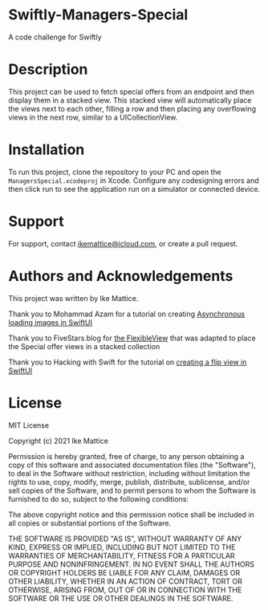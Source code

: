 # Swiftly-Managers-Special
A code challenge for Swiftly

# Description
This project can be used to fetch special offers from an endpoint and then display them in a stacked view.  This stacked view will automatically place the views next to each other, filling a row and then placing any overflowing views in the next row, similar to a UICollectionView.

# Installation
To run this project, clone the repository to your PC and open the `ManagersSpecial.xcodeproj` in Xcode.  Configure any codesigning errors and then click run to see the application run on a simulator or connected device.

# Support
For support, contact ikemattice@icloud.com, or create a pull request.

# Authors and Acknowledgements
This project was written by Ike Mattice.

Thank you to Mohammad Azam for a tutorial on creating [Asynchronous loading images in SwiftUI](https://azamsharp.medium.com/asynchronously-loading-images-in-swiftui-3d0452230949)

Thank you to FiveStars.blog for [the FlexibleView](https://www.fivestars.blog/articles/flexible-swiftui/) that was adapted to place the Special offer views in a stacked collection

Thank you to Hacking with Swift for the tutorial on [creating a flip view in SwiftUI](https://www.hackingwithswift.com/plus/custom-swiftui-components/creating-a-flipview-to-provide-a-card-flip-effect)

# License

MIT License

Copyright (c) 2021 Ike Mattice

Permission is hereby granted, free of charge, to any person obtaining a copy
of this software and associated documentation files (the "Software"), to deal
in the Software without restriction, including without limitation the rights
to use, copy, modify, merge, publish, distribute, sublicense, and/or sell
copies of the Software, and to permit persons to whom the Software is
furnished to do so, subject to the following conditions:

The above copyright notice and this permission notice shall be included in all
copies or substantial portions of the Software.

THE SOFTWARE IS PROVIDED "AS IS", WITHOUT WARRANTY OF ANY KIND, EXPRESS OR
IMPLIED, INCLUDING BUT NOT LIMITED TO THE WARRANTIES OF MERCHANTABILITY,
FITNESS FOR A PARTICULAR PURPOSE AND NONINFRINGEMENT. IN NO EVENT SHALL THE
AUTHORS OR COPYRIGHT HOLDERS BE LIABLE FOR ANY CLAIM, DAMAGES OR OTHER
LIABILITY, WHETHER IN AN ACTION OF CONTRACT, TORT OR OTHERWISE, ARISING FROM,
OUT OF OR IN CONNECTION WITH THE SOFTWARE OR THE USE OR OTHER DEALINGS IN THE
SOFTWARE.
